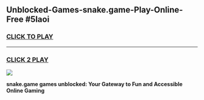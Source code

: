
## Unblocked-Games-snake.game-Play-Online-Free #5laoi
<h3>
<a href="https://us.freeplayer.one?title=snake.game&ref=10M">CLICK TO PLAY</a></h3>
<hr>

<h3>
<a href="https://us.freeplayer.one?title=snake.game&ref=10M">CLICK 2 PLAY</a>
  
</h3>

<a href="https://us.freeplayer.one?title=snake.game&ref=10M"><img src="https://clearcache.store/games.png"></a>


**snake.game games unblocked: Your Gateway to Fun and Accessible Online Gaming**

